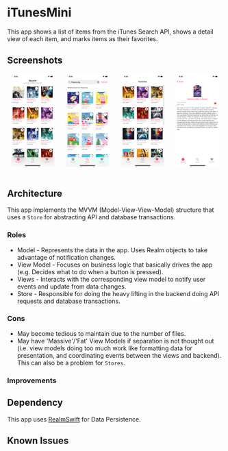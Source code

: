 # iTunesMini
This app shows a list of items from the iTunes Search API, shows a detail view of each item, and marks items as their favorites.

## Screenshots
<p align="center">
  <img src="https://github.com/takitaktak/iTunesMini/raw/main/screenshots/recents_screen.png" width="20%" height="20%"> &nbsp;&nbsp;&nbsp;&nbsp;&nbsp;
  <img src="https://github.com/takitaktak/iTunesMini/raw/main/screenshots/search_screen.png" width="20%" height="20%"> &nbsp;&nbsp;&nbsp;&nbsp;&nbsp;
  <img src="https://github.com/takitaktak/iTunesMini/raw/main/screenshots/favorites_screen.png" width="20%" height="20%"> &nbsp;&nbsp;&nbsp;&nbsp;&nbsp;
  <img src="https://github.com/takitaktak/iTunesMini/raw/main/screenshots/detail_screen.png" width="20%" height="20%"> &nbsp;&nbsp;&nbsp;&nbsp;&nbsp;
</p>

## Architecture
This app implements the MVVM (Model-View-View-Model) structure that uses a ```Store``` for abstracting API and database transactions.

### Roles
- Model - Represents the data in the app. Uses Realm objects to take advantage of notification changes.
- View Model - Focuses on business logic that basically drives the app (e.g. Decides what to do when a button is pressed).
- Views - Interacts with the corresponding view model to notify user events and update from data changes.
- Store - Responsible for doing the heavy lifting in the backend doing API requests and database transactions.

### Cons
- May become tedious to maintain due to the number of files.
- May have 'Massive'/'Fat' View Models if separation is not thought out (i.e. view models doing too much work like formatting data for presentation, and coordinating events between the views and backend). This can also be a problem for ```Stores```.

### Improvements

## Dependency
This app uses [RealmSwift](https://github.com/realm/realm-swift) for Data Persistence.

## Known Issues

